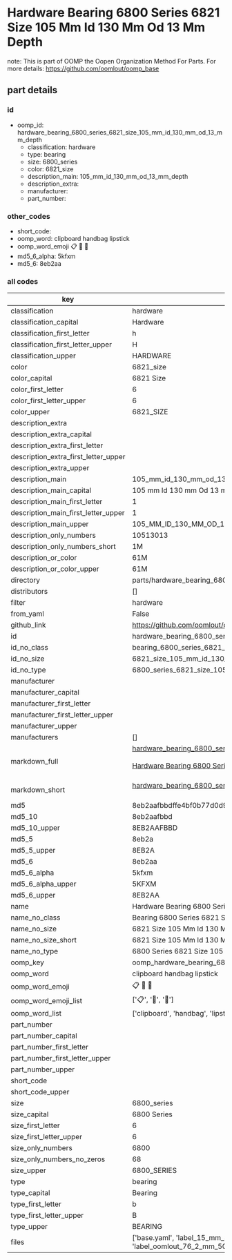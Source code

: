# Hardware Bearing 6800 Series 6821 Size 105 Mm Id 130 Mm Od 13 Mm Depth  

note: This is part of OOMP the Oopen Organization Method For Parts. For more details: https://github.com/oomlout/oomp_base

##  part details





### id
* oomp_id: hardware_bearing_6800_series_6821_size_105_mm_id_130_mm_od_13_mm_depth
  * classification: hardware
  * type: bearing
  * size: 6800_series
  * color: 6821_size
  * description_main: 105_mm_id_130_mm_od_13_mm_depth
  * description_extra: 
  * manufacturer: 
  * part_number: 

### other_codes
* short_code: 
* oomp_word: clipboard handbag lipstick
* oomp_word_emoji :clipboard: :handbag: :lipstick:
* md5_6_alpha: 5kfxm
* md5_6: 8eb2aa

### all codes 
| key | value |  
| --- | --- |  
| classification | hardware |  
| classification_capital | Hardware |  
| classification_first_letter | h |  
| classification_first_letter_upper | H |  
| classification_upper | HARDWARE |  
| color | 6821_size |  
| color_capital | 6821 Size |  
| color_first_letter | 6 |  
| color_first_letter_upper | 6 |  
| color_upper | 6821_SIZE |  
| description_extra |  |  
| description_extra_capital |  |  
| description_extra_first_letter |  |  
| description_extra_first_letter_upper |  |  
| description_extra_upper |  |  
| description_main | 105_mm_id_130_mm_od_13_mm_depth |  
| description_main_capital | 105 mm Id 130 mm Od 13 mm Depth |  
| description_main_first_letter | 1 |  
| description_main_first_letter_upper | 1 |  
| description_main_upper | 105_MM_ID_130_MM_OD_13_MM_DEPTH |  
| description_only_numbers | 10513013 |  
| description_only_numbers_short | 1M |  
| description_or_color | 61M |  
| description_or_color_upper | 61M |  
| directory | parts/hardware_bearing_6800_series_6821_size_105_mm_id_130_mm_od_13_mm_depth |  
| distributors | [] |  
| filter | hardware |  
| from_yaml | False |  
| github_link | https://github.com/oomlout/oomlout_oomp_part_src/tree/main/parts/hardware_bearing_6800_series_6821_size_105_mm_id_130_mm_od_13_mm_depth/working |  
| id | hardware_bearing_6800_series_6821_size_105_mm_id_130_mm_od_13_mm_depth |  
| id_no_class | bearing_6800_series_6821_size_105_mm_id_130_mm_od_13_mm_depth |  
| id_no_size | 6821_size_105_mm_id_130_mm_od_13_mm_depth |  
| id_no_type | 6800_series_6821_size_105_mm_id_130_mm_od_13_mm_depth |  
| manufacturer |  |  
| manufacturer_capital |  |  
| manufacturer_first_letter |  |  
| manufacturer_first_letter_upper |  |  
| manufacturer_upper |  |  
| manufacturers | [] |  
| markdown_full | [hardware_bearing_6800_series_6821_size_105_mm_id_130_mm_od_13_mm_depth](https://github.com/oomlout/oomlout_oomp_part_src/tree/main/parts/hardware_bearing_6800_series_6821_size_105_mm_id_130_mm_od_13_mm_depth/working)<br>[](https://github.com/oomlout/oomlout_oomp_part_src/tree/main/parts/hardware_bearing_6800_series_6821_size_105_mm_id_130_mm_od_13_mm_depth/working)<br>[Hardware Bearing 6800 Series 6821 Size 105 Mm Id 130 Mm Od 13 Mm Depth](https://github.com/oomlout/oomlout_oomp_part_src/tree/main/parts/hardware_bearing_6800_series_6821_size_105_mm_id_130_mm_od_13_mm_depth/working)<br><br> |  
| markdown_short | [hardware_bearing_6800_series_6821_size_105_mm_id_130_mm_od_13_mm_depth](https://github.com/oomlout/oomlout_oomp_part_src/tree/main/parts/hardware_bearing_6800_series_6821_size_105_mm_id_130_mm_od_13_mm_depth/working)<br><br> |  
| md5 | 8eb2aafbbdffe4bf0b77d0d931ff0689 |  
| md5_10 | 8eb2aafbbd |  
| md5_10_upper | 8EB2AAFBBD |  
| md5_5 | 8eb2a |  
| md5_5_upper | 8EB2A |  
| md5_6 | 8eb2aa |  
| md5_6_alpha | 5kfxm |  
| md5_6_alpha_upper | 5KFXM |  
| md5_6_upper | 8EB2AA |  
| name | Hardware Bearing 6800 Series 6821 Size 105 Mm Id 130 Mm Od 13 Mm Depth |  
| name_no_class | Bearing 6800 Series 6821 Size 105 Mm Id 130 Mm Od 13 Mm Depth |  
| name_no_size | 6821 Size 105 Mm Id 130 Mm Od 13 Mm Depth |  
| name_no_size_short | 6821 Size 105 Mm Id 130 Mm Od 13 Mm Depth |  
| name_no_type | 6800 Series 6821 Size 105 Mm Id 130 Mm Od 13 Mm Depth |  
| oomp_key | oomp_hardware_bearing_6800_series_6821_size_105_mm_id_130_mm_od_13_mm_depth |  
| oomp_word | clipboard handbag lipstick |  
| oomp_word_emoji | :clipboard: :handbag: :lipstick: |  
| oomp_word_emoji_list | [':clipboard:', ':handbag:', ':lipstick:'] |  
| oomp_word_list | ['clipboard', 'handbag', 'lipstick'] |  
| part_number |  |  
| part_number_capital |  |  
| part_number_first_letter |  |  
| part_number_first_letter_upper |  |  
| part_number_upper |  |  
| short_code |  |  
| short_code_upper |  |  
| size | 6800_series |  
| size_capital | 6800 Series |  
| size_first_letter | 6 |  
| size_first_letter_upper | 6 |  
| size_only_numbers | 6800 |  
| size_only_numbers_no_zeros | 68 |  
| size_upper | 6800_SERIES |  
| type | bearing |  
| type_capital | Bearing |  
| type_first_letter | b |  
| type_first_letter_upper | B |  
| type_upper | BEARING |  
| files | ['base.yaml', 'label_15_mm_30_mm.pdf', 'label_15_mm_30_mm.svg', 'label_76_2_mm_50_8_mm.pdf', 'label_76_2_mm_50_8_mm.svg', 'label_oomlout_76_2_mm_50_8_mm.pdf', 'label_oomlout_76_2_mm_50_8_mm.svg', 'readme.md', 'working.json', 'working.yaml'] |  
